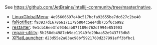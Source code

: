 See https://github.com/JetBrains/intellij-community/tree/master/native.

* [LinuxGlobalMenu](./LinuxGlobalMenu): `4e95606697e48c517bcfa92655be7dc627c2be40`
* [fsNotifier](./fsNotifier): `f93937d167866171179b804c5ee4db735f6c6992`
* [restarter](./restarter): `9e1cb16ee3fd934dab87f189e762df994e851903`
* [repair-utility](./repair-utility): `5b258db4987eb9de11949fe29baa52e9437f3db8`
* [XPlatLauncher](./XPlatLauncher): `d23d55e2a83ac98bf5921760d237991eff3bfbc1`
